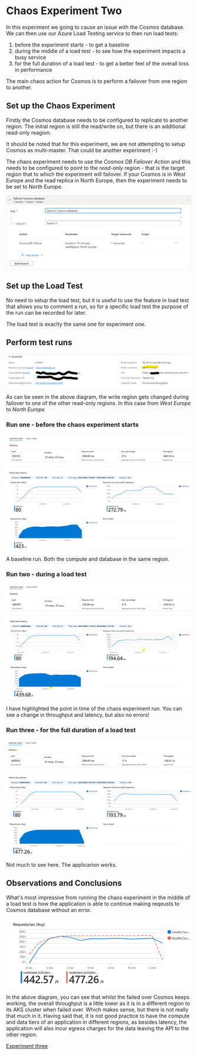 # Chaos Experiment Two

In this experiment we going to cause an issue with the Cosmos database. We can then use our Azure Load Testing service to then run load tests:

1. before the experiment starts - to get a baseline
2. during the middle of a load test - to see how the experiment impacts a busy service
3. for the full duration of a load test - to get a better feel of the overall loss in performance

The main chaos action for Cosmos is to perform a failover from one region to another.

## Set up the Chaos Experiment

Firstly the Cosmos database needs to be configured to replicate to another region. The initial region is still the read/write on, but there is an additional read-only reagion. 

It should be noted that for this experiment, we are not attempting to setup Cosmos as multi-master. That could be another experiment :-)

The chaos experiment needs to use the *Cosmos DB Failover Action* and this needs to be configured to point to the *read-only* region - that is the target region that to which the experiment will failover. If your Cosmos is in West Europe and the read replica in North Europe, then the experiment needs to be set to North Europe.

![alt text](Humongous.Healthcare/images/chaos-cosmos-failover.png "Chaos Cosmos Experiment")

## Set up the Load Test 

No need to setup the load test, but it is useful to use the feature in load test that allows you to comment a run, so for a specific load test the purpose of the run can be recorded for later.

The load test is exaclty the same one for experiment one.

## Perform test runs

![alt text](Humongous.Healthcare/images/chaos-cosmos-failover-overview.png "Chaos Cosmos Changes")

As can be seen in the above diagram, the write region gets changed during failover to one of the other read-only regions. In this case from *West Europe* to *North Europe*


### Run one - before the chaos experiment starts

![alt text](Humongous.Healthcare/images/chaos-cosmos-failover-pretest-results.png "Test run before experiment")

A baseline run. Both the compute and database in the same region.


### Run two - during a load test

![alt text](Humongous.Healthcare/images/chaos-cosmos-failover-test-results.png "Chaos Cosmos Run During Load Test")

I have highlighted the point in time of the chaos experiment run. You can see a change in throughput and latency, but also no errors!


### Run three - for the full duration of a load test

![alt text](Humongous.Healthcare/images/chaos-cosmos-failover-posttest-results.png "Chaos Cosmos Experiment")

Not much to see here. The applicarion works.

## Observations and Conclusions

What's most impressive from running the chaos experiment in the middle of a load test is how the application is able to continue making reqeusts to Cosmos database without an error.

![alt text](Humongous.Healthcare/images/chaos-cosmos-failover-throughput-comparison.png "Comparison")

In the above diagram, you can see that whilst the failed over Cosmos keeps working, the overall throughput is a little lower as it is in a different region to its AKS cluster when failed over. Which makes sense, but there is not really that much in it. Having said that, it is not good practice to have the compute and data tiers of an application in different regions, as besides latency, the application will also incur egress charges for the data leaving the API to the other region.


[Experiment three](experiment-three.md)

